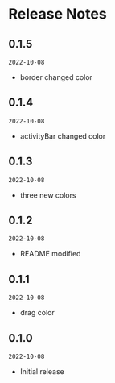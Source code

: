 # Release Notes

## 0.1.5

`2022-10-08`

- border changed color

## 0.1.4

`2022-10-08`

- activityBar changed color

## 0.1.3

`2022-10-08`

- three new colors

## 0.1.2

`2022-10-08`

- README modified

## 0.1.1

`2022-10-08`

- drag color

## 0.1.0

`2022-10-08`

- Initial release
